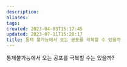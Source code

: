 ```yaml
---
description:
aliases: 
tags: 
created: 2023-04-03T15:17:45
updated: 2023-07-11T15:20:17
title: 통제 불가능에서 오는 공포를 극복할 수 있을까
---
```

통제불가능에서 오는 공포를 극복할 수는 있을까?